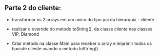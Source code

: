 ## Parte 2 do cliente:

- transformar os 2 arrays em um unico do tipo pai da hierarquia - cliente

- realizar o override do metodo toString(), da classe cliente nas classes VIP, Diamond

- Criar metodo na classe Main para receber o array e imprimir todos os tiposde cliente usando o metodo toString()